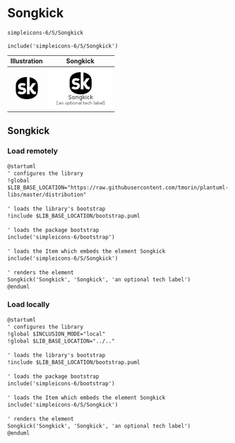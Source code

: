 # Songkick


```text
simpleicons-6/S/Songkick
```

```text
include('simpleicons-6/S/Songkick')
```



| Illustration | Songkick |
| :---: | :---: |
| ![illustration for Illustration](../../simpleicons-6/S/Songkick.png) | ![illustration for Songkick](../../simpleicons-6/S/Songkick.Local.png) |




## Songkick

### Load remotely
```plantuml
@startuml
' configures the library
!global $LIB_BASE_LOCATION="https://raw.githubusercontent.com/tmorin/plantuml-libs/master/distribution"

' loads the library's bootstrap
!include $LIB_BASE_LOCATION/bootstrap.puml

' loads the package bootstrap
include('simpleicons-6/bootstrap')

' loads the Item which embeds the element Songkick
include('simpleicons-6/S/Songkick')

' renders the element
Songkick('Songkick', 'Songkick', 'an optional tech label')
@enduml
```

### Load locally
```plantuml
@startuml
' configures the library
!global $INCLUSION_MODE="local"
!global $LIB_BASE_LOCATION="../.."

' loads the library's bootstrap
!include $LIB_BASE_LOCATION/bootstrap.puml

' loads the package bootstrap
include('simpleicons-6/bootstrap')

' loads the Item which embeds the element Songkick
include('simpleicons-6/S/Songkick')

' renders the element
Songkick('Songkick', 'Songkick', 'an optional tech label')
@enduml
```

